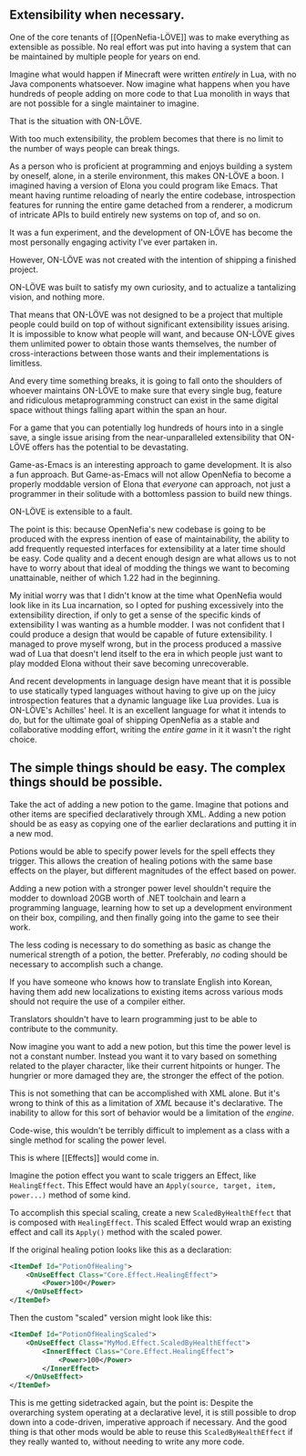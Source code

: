 ## Extensibility when necessary.

One of the core tenants of [[OpenNefia-LÖVE]] was to make everything as extensible as possible. No real effort was put into having a system that can be maintained by multiple people for years on end.

Imagine what would happen if Minecraft were written *entirely* in Lua, with no Java components whatsoever. Now imagine what happens when you have hundreds of people adding on more code to that Lua monolith in ways that are not possible for a single maintainer to imagine.

That is the situation with ON-LÖVE.

With too much extensibility, the problem becomes that there is no limit to the number of ways people can break things.

As a person who is proficient at programming and enjoys building a system by oneself, alone, in a sterile environment, this makes ON-LÖVE a boon. I imagined having a version of Elona you could program like Emacs. That meant having runtime reloading of nearly the entire codebase, introspection features for running the entire game detached from a renderer, a modicrum of intricate APIs to build entirely new systems on top of, and so on.

It was a fun experiment, and the development of ON-LÖVE has become the most personally engaging activity I've ever partaken in.

However, ON-LÖVE was not created with the intention of shipping a finished project.

ON-LÖVE was built to satisfy my own curiosity, and to actualize a tantalizing vision, and nothing more.

That means that ON-LÖVE was not designed to be a project that multiple people could build on top of without significant extensibility issues arising. It is impossible to know what people will want, and because ON-LÖVE gives them unlimited power to obtain those wants themselves, the number of cross-interactions between those wants and their implementations is limitless.

And every time something breaks, it is going to fall onto the shoulders of whoever maintains ON-LÖVE to make sure that every single bug, feature and ridiculous metaprogramming construct can exist in the same digital space without things falling apart within the span an hour.

For a game that you can potentially log hundreds of hours into in a single save, a single issue arising from the near-unparalleled extensibility that ON-LÖVE offers has the potential to be devastating.

Game-as-Emacs is an interesting approach to game development. It is also a fun approach. But Game-as-Emacs will not allow OpenNefia to become a properly moddable version of Elona that *everyone* can approach, not just a programmer in their solitude with a bottomless passion to build new things.

ON-LÖVE is extensible to a fault.

The point is this: because OpenNefia's new codebase is going to be produced with the express inention of ease of maintainability, the ability to add frequently requested interfaces for extensibility at a later time should be easy. Code quality and a decent enough design are what allows us to not have to worry about that ideal of modding the things we want to becoming unattainable, neither of which 1.22 had in the beginning.

My initial worry was that I didn't know at the time what OpenNefia would look like in its Lua incarnation, so I opted for pushing excessively into the extensibility direction, if only to get a sense of the specific kinds of extensibility I was wanting as a humble modder. I was not confident that I could produce a design that would be capable of future extensibility. I managed to prove myself wrong, but in the process produced a massive wad of Lua that doesn't lend itself to the era in which people just want to play modded Elona without their save becoming unrecoverable.

And recent developments in language design have meant that it is possible to use statically typed languages without having to give up on the juicy introspection features that a dynamic language like Lua provides. Lua is ON-LÖVE's Achilles' heel. It is an excellent language for what it intends to do, but for the ultimate goal of shipping OpenNefia as a stable and collaborative modding effort, writing the *entire game* in it it wasn't the right choice.

## The simple things should be easy. The complex things should be possible.

Take the act of adding a new potion to the game. Imagine that potions and other items are specified declaratively through XML. Adding a new potion should be as easy as copying one of the earlier declarations and putting it in a new mod.

Potions would be able to specify power levels for the spell effects they trigger. This allows the creation of healing potions with the same base effects on the player, but different magnitudes of the effect based on power.

Adding a new potion with a stronger power level shouldn't require the modder to download 20GB worth of .NET toolchain and learn a programming language, learning how to set up a development environment on their box, compiling, and then finally going into the game to see their work.

The less coding is necessary to do something as basic as change the numerical strength of a potion, the better. Preferably, *no* coding should be necessary to accomplish such a change.

If you have someone who knows how to translate English into Korean, having them add new localizations to existing items across various mods should not require the use of a compiler either.

Translators shouldn't have to learn programming just to be able to contribute to the community.

Now imagine you want to add a new potion, but this time the power level is not a constant number. Instead you want it to vary based on something related to the player character, like their current hitpoints or hunger. The hungrier or more damaged they are, the stronger the effect of the potion.

This is not something that can be accomplished with XML alone. But it's wrong to think of this as a limitation of *XML* because it's declarative. The inability to allow for this sort of behavior would be a limitation of the *engine*.

Code-wise, this wouldn't be terribly difficult to implement as a class with a single method for scaling the power level.

This is where [[Effects]] would come in.

Imagine the potion effect you want to scale triggers an Effect, like `HealingEffect`. This Effect would have an `Apply(source, target, item, power...)` method of some kind.

To accomplish this special scaling, create a new `ScaledByHealthEffect` that is composed with `HealingEffect`. This scaled Effect would wrap an existing effect and call its `Apply()` method with the scaled power.

If the original healing potion looks like this as a declaration:

```xml
<ItemDef Id="PotionOfHealing">
	<OnUseEffect Class="Core.Effect.HealingEffect">
		<Power>100</Power>
	</OnUseEffect>
</ItemDef>
```

Then the custom "scaled" version might look like this:

```xml
<ItemDef Id="PotionOfHealingScaled">
	<OnUseEffect Class="MyMod.Effect.ScaledByHealthEffect">
		<InnerEffect Class="Core.Effect.HealingEffect">
			<Power>100</Power>
		</InnerEffect>
	</OnUseEffect>
</ItemDef>
```

This is me getting sidetracked again, but the point is: Despite the overarching system operating at a declarative level, it is still possible to drop down into a code-driven, imperative approach if necessary. And the good thing is that other mods would be able to reuse this `ScaledByHealthEffect` if they really wanted to, without needing to write any more code.